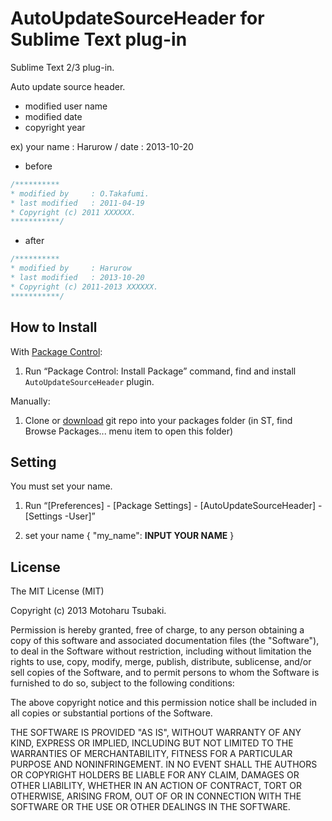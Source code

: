 # AutoUpdateSourceHeader for Sublime Text plug-in

Sublime Text 2/3 plug-in.

Auto update source header.
* modified user name
* modified date
* copyright year

ex)
your name : Harurow / date : 2013-10-20

* before
```c
/**********
* modified by     : O.Takafumi.
* last modified   : 2011-04-19
* Copyright (c) 2011 XXXXXX.
***********/
```

* after
```c
/**********
* modified by     : Harurow
* last modified   : 2013-10-20
* Copyright (c) 2011-2013 XXXXXX.
***********/
```

## How to Install ##

With [Package Control](https://sublime.wbond.net/installation):

1. Run “Package Control: Install Package” command, find and install `AutoUpdateSourceHeader` plugin.

Manually:

1. Clone or [download](https://github.com/Harurow/sublime_autoupdatesourceheader/archive/master.zip) git repo into your packages folder (in ST, find Browse Packages... menu item to open this folder)

## Setting ##

You must set your name.

1. Run “[Preferences] - [Package Settings] - [AutoUpdateSourceHeader] - [Settings -User]”

2. set your name
{
	"my_name": **INPUT YOUR NAME**
}

## License
The MIT License (MIT)

Copyright (c) 2013 Motoharu Tsubaki.

Permission is hereby granted, free of charge, to any person obtaining a 
copy of this software and associated documentation files (the "Software"),
to deal in the Software without restriction, including without limitation
the rights to use, copy, modify, merge, publish, distribute, sublicense,
and/or sell copies of the Software, and to permit persons to whom the
Software is furnished to do so, subject to the following conditions:

The above copyright notice and this permission notice shall be included in
all copies or substantial portions of the Software.

THE SOFTWARE IS PROVIDED "AS IS", WITHOUT WARRANTY OF ANY KIND, EXPRESS OR
IMPLIED, INCLUDING BUT NOT LIMITED TO THE WARRANTIES OF MERCHANTABILITY,
FITNESS FOR A PARTICULAR PURPOSE AND NONINFRINGEMENT. IN NO EVENT SHALL THE
AUTHORS OR COPYRIGHT HOLDERS BE LIABLE FOR ANY CLAIM, DAMAGES OR OTHER
LIABILITY, WHETHER IN AN ACTION OF CONTRACT, TORT OR OTHERWISE, ARISING
FROM, OUT OF OR IN CONNECTION WITH THE SOFTWARE OR THE USE OR OTHER
DEALINGS IN THE SOFTWARE.

